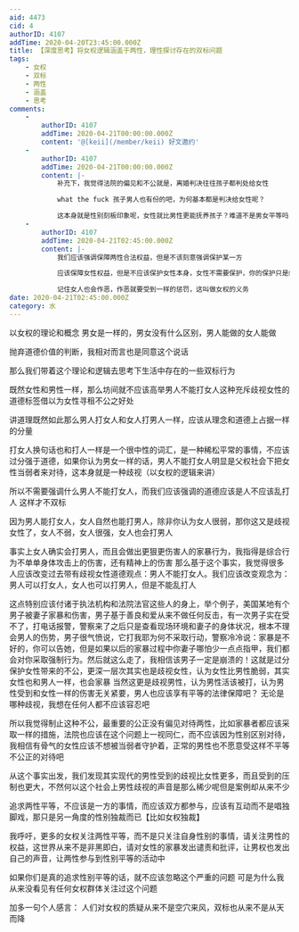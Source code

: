 ```yaml
---
aid: 4473
cid: 4
authorID: 4107
addTime: 2020-04-20T23:45:00.000Z
title: 【深度思考】将女权逻辑涵盖于两性，理性探讨存在的双标问题
tags:
    - 女权
    - 双标
    - 两性
    - 涵盖
    - 思考
comments:
    -
        authorID: 4107
        addTime: 2020-04-21T00:00:00.000Z
        content: '@[keii](/member/keii) 好文邀约'
    -
        authorID: 4107
        addTime: 2020-04-21T00:00:00.000Z
        content: |-
            补充下，我觉得法院的偏见和不公就是，离婚判决往往孩子都判处给女性

            what the fuck 孩子男人也有份的吧，为何基本都是判决给女性呢？

            这本身就是性别刻板印象呢，女性就比男性更能抚养孩子？难道不是男女平等吗，真的是气抖冷，我谴责这是性别歧视
    -
        authorID: 4107
        addTime: 2020-04-21T02:45:00.000Z
        content: |-
            我们应该强调保障两性合法权益，但是不该刻意强调保护某一方

            应该保障女性权益，但是不应该保护女性本身，女性不需要保护，你的保护只是纵容女性做恶！

            记住女人也会作恶，作恶就要受到一样的惩罚，这叫做女权的义务
date: 2020-04-21T02:45:00.000Z
category: 水
---
```


以女权的理论和概念 男女是一样的，男女没有什么区别，男人能做的女人能做

抛弃道德价值的判断，我相对而言也是同意这个说话

那么我们带着这个理论和逻辑去思考下生活中存在的一些双标行为

既然女性和男性一样，那么坊间就不应该高举男人不能打女人这种充斥歧视女性的道德标签借以为女性寻租不公之好处

讲道理既然如此那么男人打女人和女人打男人一样，应该从理念和道德上占据一样的分量

打女人换句话也和打人一样是一个很中性的词汇，是一种稀松平常的事情，不应该过分强于道德，如果你认为男女一样的话，男人不能打女人明显是父权社会下把女性当弱者来对待，这本身就是一种歧视（以女权的逻辑来讲）

所以不需要强调什么男人不能打女人，而我们应该强调的道德应该是人不应该乱打人 这样才不双标

因为男人能打女人，女人自然也能打男人，除非你认为女人很弱，那你这又是歧视女性了，女人不弱，女人很强，女人也会打男人

事实上女人确实会打男人，而且会做出更狠更伤害人的家暴行为，我指得是综合行为不单单身体攻击上的伤害，还有精神上的伤害 那么基于这个事实，我觉得很多人应该改变过去带有歧视女性道德观点：男人不能打女人。我们应该改变观念为：男人可以打女人，女人也可以打男人，但是不能乱打人

这点特别应该付诸于执法机构和法院法官这些人的身上，举个例子，美国某地有个男子被妻子家暴和伤害，男子基于善良和爱从来不做任何反击，有一次男子实在受不了，打电话报警，警察来了之后只是查看现场环境和妻子的身体状况，根本不理会男人的伤势，男子很气愤说，它打我耶为何不采取行动，警察冷冷说：家暴是不好的，你可以告她，但是如果以后的家暴过程中你妻子哪怕少一点点指甲，我们都会对你采取强制行为。然后就这么走了，我相信该男子一定是崩溃的！这就是过分保护女性带来的不公，更深一层次其实也是歧视女性，认为女性比男性脆弱，其实女性也和男人一样，也会家暴 当然这更是歧视男性，认为男性活该被打，认为男性受到和女性一样的伤害无关紧要，男人也应该享有平等的法律保障吧？ 无论是哪种歧视，我想在任何人都不应该容忍吧

所以我觉得制止这种不公，最重要的公正没有偏见对待两性，比如家暴者都应该采取一样的措施，法院也应该在这个问题上一视同仁，而不应该因为性别区别对待，我相信有骨气的女性应该不想被当弱者守护着，正常的男性也不愿意受这样不平等不公正的对待吧

从这个事实出发，我们发现其实现代的男性受到的歧视比女性更多，而且受到的压制也更大，不然何以这个社会上男性歧视的声音是那么稀少呢但是案例却从来不少

追求两性平等，不应该是一方的事情，而应该双方都参与，应该有互动而不是唱独脚戏，那只是另一角度的性别独裁而已【比如女权独裁】

我呼吁，更多的女权关注两性平等，而不是只关注自身性别的事情，请关注男性的权益，这世界从来不是非黑即白，请对女性的家暴发出谴责和批评，让男权也发出自己的声音，让两性参与到性别平等的活动中

如果你们是真的追求性别平等的话，就不应该忽略这个严重的问题 可是为什么我从来没看见有任何女权群体关注过这个问题

加多一句个人感言： 人们对女权的质疑从来不是空穴来风，双标也从来不是从天而降
